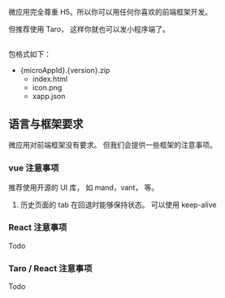 微应用完全尊重 H5。所以你可以用任何你喜欢的前端框架开发。

但推荐使用 Taro， 这样你就也可以发小程序端了。



## 



包格式如下：

- {microAppId}.{version}.zip
  - index.html
  - icon.png 
  - xapp.json



## 语言与框架要求

微应用对前端框架没有要求。 但我们会提供一些框架的注意事项。



###  vue 注意事项

推荐使用开源的 UI 库， 如 mand，vant， 等。

1. 历史页面的 tab 在回退时能够保持状态。 可以使用 keep-alive



### React 注意事项

Todo



### Taro / React 注意事项

Todo